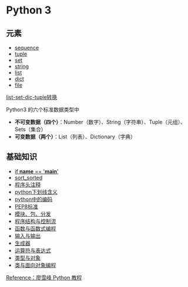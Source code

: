 # Python 3

## 元素

- [sequence](sequence.md)
- [tuple](tuple.md)
- [set](set.md)
- [string](string.md)
- [list](list.md)
- [dict](dict.md)
- [file](file.md)

[list-set-dic-tuple转换](list-set-dic-tuple转换.md)

Python3 的六个标准数据类型中

- **不可变数据（四个）**：Number（数字）、String（字符串）、Tuple（元组）、Sets（集合）
- **可变数据（两个）**：List（列表）、Dictionary（字典）

## 基础知识

- [if __name__ == '__main__' ](if__name__=='__main__'.md)
- [sort_sorted](sort_sorted.md)
- [程序头注释](程序头注释.md)
- [python下划线含义](python下划线含义.md)
- [python中的编码](python中的编码.pdf)
- [PEP8标准](PEP8.md)
- [模块、包、分发](模块、包、分发.md)
- [程序结构与控制流](程序结构与控制流.md)
- [函数与函数式编程](函数与函数式编程.md)
- [输入与输出](输入与输出.md)
- [生成器](生成器.md)
- [运算符与表达式](运算符与表达式.md)
- [类型与对象](类型与对象.md)
- [类与面向对象编程](类与面向对象编程.md)

[Reference：廖雪峰 Python 教程](https://www.liaoxuefeng.com/wiki/0014316089557264a6b348958f449949df42a6d3a2e542c000)
